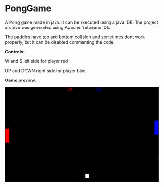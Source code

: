 # PongGame

A Pong game made in java. It can be executed using a java IDE. The project archive was generated using Apache Netbeans IDE.

The paddles have top and bottom collision and sometimes dont work properly, but it can be disabled commenting the code.

**Controls:**

W and S left side for player red

UP and DOWN right side for player blue

**Game preview:**

<img src="preview.png" alt="drawing" width="500"/>
